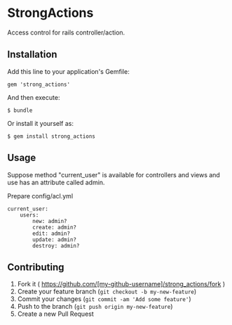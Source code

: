 # StrongActions

Access control for rails controller/action.

## Installation

Add this line to your application's Gemfile:

    gem 'strong_actions'

And then execute:

    $ bundle

Or install it yourself as:

    $ gem install strong_actions

## Usage

Suppose method "current_user" is available for controllers and views and use has an attribute called admin.

Prepare config/acl.yml

    current_user:
        users:
            new: admin?
            create: admin?
            edit: admin?
            update: admin?
            destroy: admin?

## Contributing

1. Fork it ( https://github.com/[my-github-username]/strong_actions/fork )
2. Create your feature branch (`git checkout -b my-new-feature`)
3. Commit your changes (`git commit -am 'Add some feature'`)
4. Push to the branch (`git push origin my-new-feature`)
5. Create a new Pull Request
